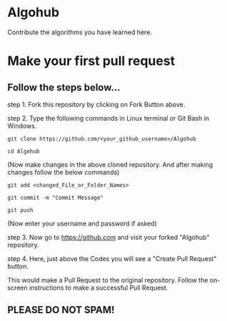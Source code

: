 # Algohub

Contribute the algorithms you have learned here.

# Make your first pull request

## Follow the steps below...
step 1. Fork this repository by clicking on Fork Button above.

step 2. Type the following commands in Linux terminal or Git Bash in Windows.

```
git clone https://github.com/<your_github_username>/Algohub
```
```
cd Algohub
```
(Now make changes in the above cloned repository. And after making changes follow the below commands)
```
git add <changed_File_or_Folder_Names>
```
```
git commit -m "Commit Message"
```
```
git push
```
(Now enter your username and password if asked)

step 3. Now go to https://github.com and visit your forked "Algohub" repository.

step 4. Here, just above the Codes you will see a "Create Pull Request" button.

This would make a Pull Request to the original repository. Follow the on-screen instructions to make a successful Pull Request.

## PLEASE DO NOT SPAM!

